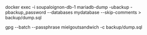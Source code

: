 docker exec -i soupaloignon-db-1 mariadb-dump -ubackup -pbackup_password --databases mydatabase --skip-comments > backup/dump.sql

gpg  --batch --passphrase mielgoutsandwich -c backup/dump.sql 